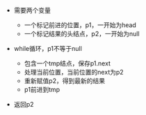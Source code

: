 - 需要两个变量
	- 一个标记前进的位置，p1，一开始为head
	- 一个标记结果的头结点，p2，一开始为null

- while循环，p1不等于null
	- 包含一个tmp结点，保存p1.next
	- 处理当前位置，当前位置的next为p2
	- 重新赋值p2，得到最新的结果
	- p1前进到tmp

- 返回p2